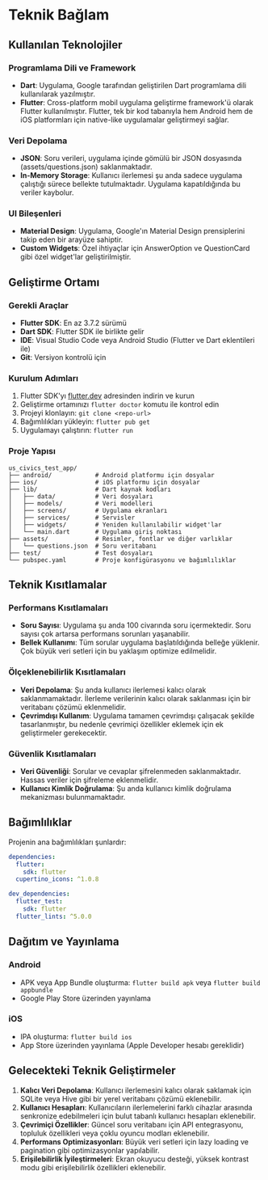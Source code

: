 # Teknik Bağlam

## Kullanılan Teknolojiler

### Programlama Dili ve Framework

- **Dart**: Uygulama, Google tarafından geliştirilen Dart programlama dili kullanılarak yazılmıştır.
- **Flutter**: Cross-platform mobil uygulama geliştirme framework'ü olarak Flutter kullanılmıştır. Flutter, tek bir kod tabanıyla hem Android hem de iOS platformları için native-like uygulamalar geliştirmeyi sağlar.

### Veri Depolama

- **JSON**: Soru verileri, uygulama içinde gömülü bir JSON dosyasında (assets/questions.json) saklanmaktadır.
- **In-Memory Storage**: Kullanıcı ilerlemesi şu anda sadece uygulama çalıştığı sürece bellekte tutulmaktadır. Uygulama kapatıldığında bu veriler kaybolur.

### UI Bileşenleri

- **Material Design**: Uygulama, Google'ın Material Design prensiplerini takip eden bir arayüze sahiptir.
- **Custom Widgets**: Özel ihtiyaçlar için AnswerOption ve QuestionCard gibi özel widget'lar geliştirilmiştir.

## Geliştirme Ortamı

### Gerekli Araçlar

- **Flutter SDK**: En az 3.7.2 sürümü
- **Dart SDK**: Flutter SDK ile birlikte gelir
- **IDE**: Visual Studio Code veya Android Studio (Flutter ve Dart eklentileri ile)
- **Git**: Versiyon kontrolü için

### Kurulum Adımları

1. Flutter SDK'yı [flutter.dev](https://flutter.dev/docs/get-started/install) adresinden indirin ve kurun
2. Geliştirme ortamınızı `flutter doctor` komutu ile kontrol edin
3. Projeyi klonlayın: `git clone <repo-url>`
4. Bağımlılıkları yükleyin: `flutter pub get`
5. Uygulamayı çalıştırın: `flutter run`

### Proje Yapısı

```
us_civics_test_app/
├── android/            # Android platformu için dosyalar
├── ios/                # iOS platformu için dosyalar
├── lib/                # Dart kaynak kodları
│   ├── data/           # Veri dosyaları
│   ├── models/         # Veri modelleri
│   ├── screens/        # Uygulama ekranları
│   ├── services/       # Servisler
│   ├── widgets/        # Yeniden kullanılabilir widget'lar
│   └── main.dart       # Uygulama giriş noktası
├── assets/             # Resimler, fontlar ve diğer varlıklar
│   └── questions.json  # Soru veritabanı
├── test/               # Test dosyaları
└── pubspec.yaml        # Proje konfigürasyonu ve bağımlılıklar
```

## Teknik Kısıtlamalar

### Performans Kısıtlamaları

- **Soru Sayısı**: Uygulama şu anda 100 civarında soru içermektedir. Soru sayısı çok artarsa performans sorunları yaşanabilir.
- **Bellek Kullanımı**: Tüm sorular uygulama başlatıldığında belleğe yüklenir. Çok büyük veri setleri için bu yaklaşım optimize edilmelidir.

### Ölçeklenebilirlik Kısıtlamaları

- **Veri Depolama**: Şu anda kullanıcı ilerlemesi kalıcı olarak saklanmamaktadır. İlerleme verilerinin kalıcı olarak saklanması için bir veritabanı çözümü eklenmelidir.
- **Çevrimdışı Kullanım**: Uygulama tamamen çevrimdışı çalışacak şekilde tasarlanmıştır, bu nedenle çevrimiçi özellikler eklemek için ek geliştirmeler gerekecektir.

### Güvenlik Kısıtlamaları

- **Veri Güvenliği**: Sorular ve cevaplar şifrelenmeden saklanmaktadır. Hassas veriler için şifreleme eklenmelidir.
- **Kullanıcı Kimlik Doğrulama**: Şu anda kullanıcı kimlik doğrulama mekanizması bulunmamaktadır.

## Bağımlılıklar

Projenin ana bağımlılıkları şunlardır:

```yaml
dependencies:
  flutter:
    sdk: flutter
  cupertino_icons: ^1.0.8

dev_dependencies:
  flutter_test:
    sdk: flutter
  flutter_lints: ^5.0.0
```

## Dağıtım ve Yayınlama

### Android

- APK veya App Bundle oluşturma: `flutter build apk` veya `flutter build appbundle`
- Google Play Store üzerinden yayınlama

### iOS

- IPA oluşturma: `flutter build ios`
- App Store üzerinden yayınlama (Apple Developer hesabı gereklidir)

## Gelecekteki Teknik Geliştirmeler

1. **Kalıcı Veri Depolama**: Kullanıcı ilerlemesini kalıcı olarak saklamak için SQLite veya Hive gibi bir yerel veritabanı çözümü eklenebilir.
2. **Kullanıcı Hesapları**: Kullanıcıların ilerlemelerini farklı cihazlar arasında senkronize edebilmeleri için bulut tabanlı kullanıcı hesapları eklenebilir.
3. **Çevrimiçi Özellikler**: Güncel soru veritabanı için API entegrasyonu, topluluk özellikleri veya çoklu oyuncu modları eklenebilir.
4. **Performans Optimizasyonları**: Büyük veri setleri için lazy loading ve pagination gibi optimizasyonlar yapılabilir.
5. **Erişilebilirlik İyileştirmeleri**: Ekran okuyucu desteği, yüksek kontrast modu gibi erişilebilirlik özellikleri eklenebilir.
